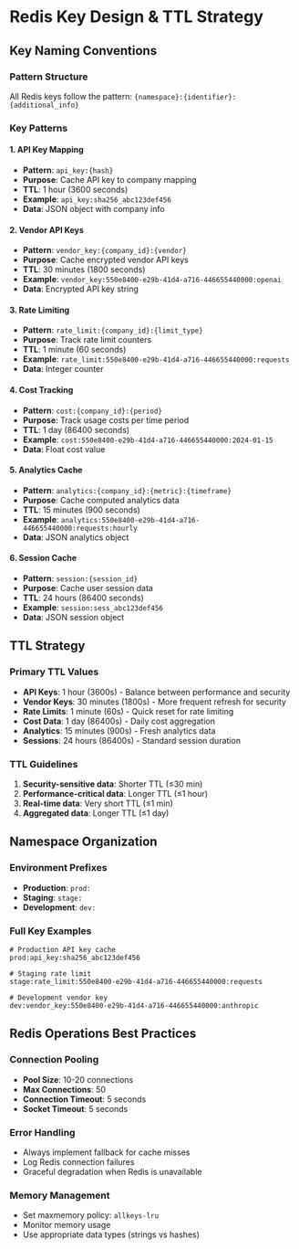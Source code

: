 # Redis Key Design & TTL Strategy

## Key Naming Conventions

### Pattern Structure
All Redis keys follow the pattern: `{namespace}:{identifier}:{additional_info}`

### Key Patterns

#### 1. API Key Mapping
- **Pattern**: `api_key:{hash}`
- **Purpose**: Cache API key to company mapping
- **TTL**: 1 hour (3600 seconds)
- **Example**: `api_key:sha256_abc123def456`
- **Data**: JSON object with company info

#### 2. Vendor API Keys
- **Pattern**: `vendor_key:{company_id}:{vendor}`
- **Purpose**: Cache encrypted vendor API keys
- **TTL**: 30 minutes (1800 seconds)
- **Example**: `vendor_key:550e8400-e29b-41d4-a716-446655440000:openai`
- **Data**: Encrypted API key string

#### 3. Rate Limiting
- **Pattern**: `rate_limit:{company_id}:{limit_type}`
- **Purpose**: Track rate limit counters
- **TTL**: 1 minute (60 seconds)
- **Example**: `rate_limit:550e8400-e29b-41d4-a716-446655440000:requests`
- **Data**: Integer counter

#### 4. Cost Tracking
- **Pattern**: `cost:{company_id}:{period}`
- **Purpose**: Track usage costs per time period
- **TTL**: 1 day (86400 seconds)
- **Example**: `cost:550e8400-e29b-41d4-a716-446655440000:2024-01-15`
- **Data**: Float cost value

#### 5. Analytics Cache
- **Pattern**: `analytics:{company_id}:{metric}:{timeframe}`
- **Purpose**: Cache computed analytics data
- **TTL**: 15 minutes (900 seconds)
- **Example**: `analytics:550e8400-e29b-41d4-a716-446655440000:requests:hourly`
- **Data**: JSON analytics object

#### 6. Session Cache
- **Pattern**: `session:{session_id}`
- **Purpose**: Cache user session data
- **TTL**: 24 hours (86400 seconds)
- **Example**: `session:sess_abc123def456`
- **Data**: JSON session object

## TTL Strategy

### Primary TTL Values
- **API Keys**: 1 hour (3600s) - Balance between performance and security
- **Vendor Keys**: 30 minutes (1800s) - More frequent refresh for security
- **Rate Limits**: 1 minute (60s) - Quick reset for rate limiting
- **Cost Data**: 1 day (86400s) - Daily cost aggregation
- **Analytics**: 15 minutes (900s) - Fresh analytics data
- **Sessions**: 24 hours (86400s) - Standard session duration

### TTL Guidelines
1. **Security-sensitive data**: Shorter TTL (≤30 min)
2. **Performance-critical data**: Longer TTL (≤1 hour)
3. **Real-time data**: Very short TTL (≤1 min)
4. **Aggregated data**: Longer TTL (≤1 day)

## Namespace Organization

### Environment Prefixes
- **Production**: `prod:`
- **Staging**: `stage:`
- **Development**: `dev:`

### Full Key Examples
```
# Production API key cache
prod:api_key:sha256_abc123def456

# Staging rate limit
stage:rate_limit:550e8400-e29b-41d4-a716-446655440000:requests

# Development vendor key
dev:vendor_key:550e8400-e29b-41d4-a716-446655440000:anthropic
```

## Redis Operations Best Practices

### Connection Pooling
- **Pool Size**: 10-20 connections
- **Max Connections**: 50
- **Connection Timeout**: 5 seconds
- **Socket Timeout**: 5 seconds

### Error Handling
- Always implement fallback for cache misses
- Log Redis connection failures
- Graceful degradation when Redis is unavailable

### Memory Management
- Set maxmemory policy: `allkeys-lru`
- Monitor memory usage
- Use appropriate data types (strings vs hashes)